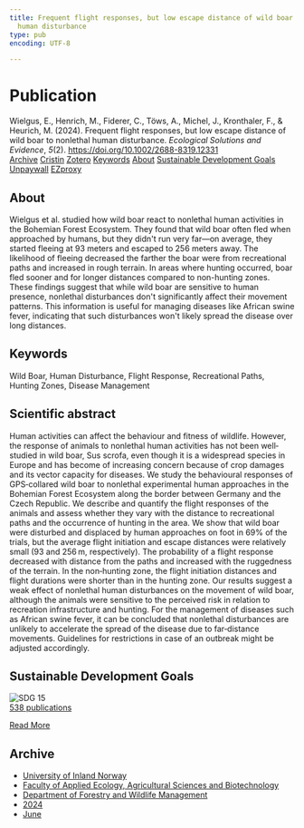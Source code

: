 ```yaml
---
title: Frequent flight responses, but low escape distance of wild boar to nonlethal
  human disturbance
type: pub
encoding: UTF-8

---
```

<h1>Publication</h1>
<article id="csl-bib-container-QPQ2X6JV" class="csl-bib-container">
  <div class="csl-bib-body"> <div class="csl-entry">Wielgus, E., Henrich, M., Fiderer, C., Töws, A., Michel, J., Kronthaler, F., &#38; Heurich, M. (2024). Frequent flight responses, but low escape distance of wild boar to nonlethal human disturbance. <i>Ecological Solutions and Evidence</i>, <i>5</i>(2). <a href="https://doi.org/10.1002/2688-8319.12331">https://doi.org/10.1002/2688-8319.12331</a></div> </div>
  <div class="csl-bib-buttons">
    <a href="#taxonomy-article-QPQ2X6JV" alt="archive" class="csl-bib-button">Archive</a>
    <a href="https://app.cristin.no/results/show.jsf?id=2276682" alt="Cristin" class="csl-bib-button">Cristin</a>
    <a href="http://zotero.org/groups/5881554/items/QPQ2X6JV" alt="Zotero" class="csl-bib-button">Zotero</a>
    <a href="#keywords-article-QPQ2X6JV" alt="keywords" class="csl-bib-button">Keywords</a>
    <a href="#about-article-QPQ2X6JV" alt="about_pub" class="csl-bib-button">About</a>
    <a href="#sdg-article-QPQ2X6JV" alt="sdg" class="csl-bib-button">Sustainable Development Goals</a>
    <a href="https://onlinelibrary.wiley.com/doi/pdfdirect/10.1002/2688-8319.12331" alt="Unpaywall" class="csl-bib-button">Unpaywall</a>
    <a href="https://onlinelibrary.wiley.com/doi/pdfdirect/10.1002/2688-8319.12331" alt="EZproxy" class="csl-bib-button">EZproxy</a>
  </div>
  <div id="csl-bib-meta-container-QPQ2X6JV"></div>
</article>
<div id="csl-bib-meta-QPQ2X6JV" class="csl-bib-meta">
  <article id="about-article-QPQ2X6JV" class="about_pub-article">
    <h1>About</h1>
    Wielgus et al. studied how wild boar react to nonlethal human activities in the Bohemian Forest Ecosystem. They found that wild boar often fled when approached by humans, but they didn't run very far—on average, they started fleeing at 93 meters and escaped to 256 meters away. The likelihood of fleeing decreased the farther the boar were from recreational paths and increased in rough terrain. In areas where hunting occurred, boar fled sooner and for longer distances compared to non-hunting zones. These findings suggest that while wild boar are sensitive to human presence, nonlethal disturbances don't significantly affect their movement patterns. This information is useful for managing diseases like African swine fever, indicating that such disturbances won't likely spread the disease over long distances.
  </article>
  <article id="keywords-article-QPQ2X6JV" class="keywords-article">
    <h1>Keywords</h1>
    Wild Boar, Human Disturbance, Flight Response, Recreational Paths, Hunting Zones, Disease Management
  </article>
  <article id="abstract-article-QPQ2X6JV" class="abstract-article">
    <h1>Scientific abstract</h1>
    Human activities can affect the behaviour and fitness of wildlife. However, the response of animals to nonlethal human activities has not been well‐studied in wild boar, Sus scrofa, even though it is a widespread species in Europe and has become of increasing concern because of crop damages and its vector capacity for diseases. We study the behavioural responses of GPS‐collared wild boar to nonlethal experimental human approaches in the Bohemian Forest Ecosystem along the border between Germany and the Czech Republic. We describe and quantify the flight responses of the animals and assess whether they vary with the distance to recreational paths and the occurrence of hunting in the area. We show that wild boar were disturbed and displaced by human approaches on foot in 69% of the trials, but the average flight initiation and escape distances were relatively small (93 and 256 m, respectively). The probability of a flight response decreased with distance from the paths and increased with the ruggedness of the terrain. In the non‐hunting zone, the flight initiation distances and flight durations were shorter than in the hunting zone. Our results suggest a weak effect of nonlethal human disturbances on the movement of wild boar, although the animals were sensitive to the perceived risk in relation to recreation infrastructure and hunting. For the management of diseases such as African swine fever, it can be concluded that nonlethal disturbances are unlikely to accelerate the spread of the disease due to far‐distance movements. Guidelines for restrictions in case of an outbreak might be adjusted accordingly.
  </article>
  <article id="sdg-article-QPQ2X6JV" class="sdg-article">
    <h1>Sustainable Development Goals</h1>
    <div class="sdg-container"><div id="sdg15" class="sdg">
        <img src="{{< params subfolder >}}images/sdg/sdg15_en.png" class="image" alt="SDG 15">
        <div class="sdg-overlay">
          <a href="{{< params subfolder >}}en/archive/?sdg=15#archive" class="sdg-publication-count"><span>538</span> publications</a>
          <p><a href="https://sdgs.un.org/goals/goal15" class="sdg-read-more">Read More</a></p>
        </div>
      </div></div>
  </article>
  <article id="taxonomy-article-QPQ2X6JV" class="taxonomy-article">
    <h1>Archive</h1>
    <ul>
      <li><a href="{{< params subfolder >}}en/archive/?key=3DCRN523">University of Inland Norway</a></li>
      <li><a href="{{< params subfolder >}}en/archive/?key=T77LXH6D">Faculty of Applied Ecology, Agricultural Sciences and Biotechnology</a></li>
      <li><a href="{{< params subfolder >}}en/archive/?key=7TRARPE3">Department of Forestry and Wildlife Management</a></li>
      <li><a href="{{< params subfolder >}}en/archive/?key=A4XX8HDP">2024</a></li>
      <li><a href="{{< params subfolder >}}en/archive/?key=7J8SDQWC">June</a></li>
    </ul>
  </article>
</div>
